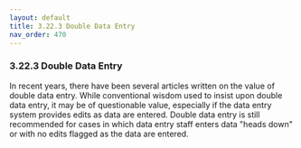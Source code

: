 ```yaml
---
layout: default
title: 3.22.3 Double Data Entry
nav_order: 470
---
```


### 3.22.3 Double Data Entry

In recent years, there have been several articles written on the value
of double data entry. While conventional wisdom used to insist upon
double data entry, it may be of questionable value, especially if the
data entry system provides edits as data are entered. Double data entry
is still recommended for cases in which data entry staff enters data
"heads down" or with no edits flagged as the data are entered.

